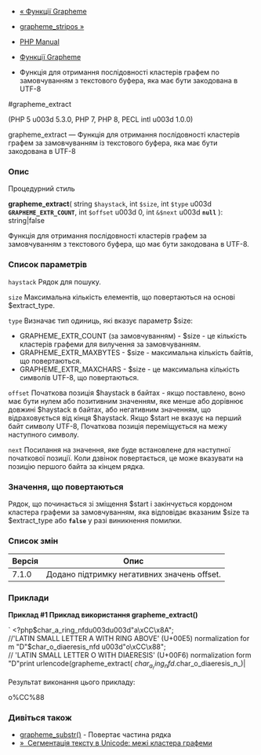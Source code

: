 - [« Функції Grapheme](ref.intl.grapheme.md)
- [grapheme_stripos »](function.grapheme-stripos.md)

- [PHP Manual](index.md)
- [Функції Grapheme](ref.intl.grapheme.md)
- Функція для отримання послідовності кластерів графем по
замовчуванням з текстового буфера, яка має бути закодована в
UTF-8

#grapheme_extract

(PHP 5 u003d 5.3.0, PHP 7, PHP 8, PECL intl u003d 1.0.0)

grapheme_extract — Функція для отримання послідовності кластерів
графем за замовчуванням із текстового буфера, яка має бути
закодована в UTF-8

### Опис

Процедурний стиль

**grapheme_extract**(
string `$haystack`,
int `$size`,
int `$type` u003d **`GRAPHEME_EXTR_COUNT`**,
int `$offset` u003d 0,
int `&$next` u003d **`null`**
): string\|false

Функція для отримання послідовності кластерів графем за замовчуванням
з текстового буфера, що має бути закодована в UTF-8.

### Список параметрів

`haystack`
Рядок для пошуку.

`size`
Максимальна кількість елементів, що повертаються на основі $extract_type.

`type`
Визначає тип одиниць, які вказує параметр $size:

- GRAPHEME_EXTR_COUNT (за замовчуванням) - $size - це кількість
кластерів графеми для вилучення за замовчуванням.
- GRAPHEME_EXTR_MAXBYTES - $size - максимальна кількість
байтів, що повертаються.
- GRAPHEME_EXTR_MAXCHARS - $size - це максимальна кількість
символів UTF-8, що повертаються.

`offset`
Початкова позиція $haystack в байтах - якщо поставлено, воно має бути
нулем або позитивним значенням, яке менше або дорівнює довжині
$haystack в байтах, або негативним значенням, що відраховується від кінця
$haystack. Якщо $start не вказує на перший байт символу UTF-8,
Початкова позиція переміщується на межу наступного символу.

`next`
Посилання на значення, яке буде встановлене для наступної початкової
позиції. Коли дзвінок повертається, це може вказувати на позицію
першого байта за кінцем рядка.

### Значення, що повертаються

Рядок, що починається зі зміщення $start і закінчується кордоном
кластера графеми за замовчуванням, яка відповідає вказаним $size та
$extract_type або **`false`** у разі виникнення помилки.

### Список змін

| Версія | Опис                                        |
| ------ | ------------------------------------------- |
| 7.1.0  | Додано підтримку негативних значень offset. |

### Приклади

**Приклад #1 Приклад використання **grapheme_extract()****

` <?php$char_a_ring_nfdu003du003d"a\xCC\x8A"; //'LATIN SMALL LETTER A WITH RING ABOVE' (U+00E5) normalization form "D"$char_o_diaeresis_nfd u003d"o\xCC\x88"; // 'LATIN SMALL LETTER O WITH DIAERESIS' (U+00F6) normalization form "D"print urlencode(grapheme_extract( $char_a_ring_nfd . $char_o_diaeresis_n_)|

Результат виконання цього прикладу:

o%CC%88

### Дивіться також

- [grapheme_substr()](function.grapheme-substr.md) - Повертає
частина рядка
- [»  Сегментація тексту в Unicode: межі кластера графеми](http://unicode.org/reports/tr29/#Grapheme_Cluster_Boundaries)
